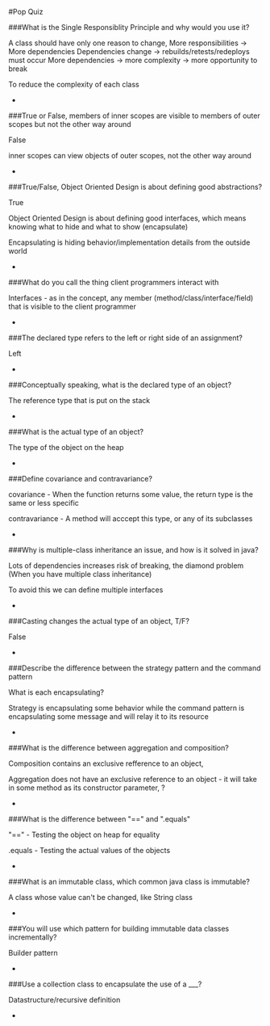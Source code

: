 #Pop Quiz

###What is the Single Responsiblity Principle and why would you use it?

A class should have only one reason to change,
More responsibilities -> More dependencies
Dependencies change -> rebuilds/retests/redeploys must occur
More dependencies -> more complexity -> more opportunity to break

To reduce the complexity of each class

-

###True or False, members of inner scopes are visible to members of outer scopes but not the other way around

False

inner scopes can view objects of outer scopes, not the other way around

-

###True/False, Object Oriented Design is about defining good abstractions?

True

Object Oriented Design is about defining good interfaces, which means knowing what to hide and what to show (encapsulate)

Encapsulating is hiding behavior/implementation details from the outside world

-

###What do you call the thing client programmers interact with

Interfaces - as in the concept, any member (method/class/interface/field) that is visible to the client programmer

-

###The declared type refers to the left or right side of an assignment?

Left

-

###Conceptually speaking, what is the declared type of an object?

The reference type that is put on the stack

-

###What is the actual type of an object?

The type of the object on the heap

-

###Define covariance and contravariance?

covariance - When the function returns some value, the return type is the same or less specific

contravariance - A method will acccept this type, or any of its subclasses

-

###Why is multiple-class inheritance an issue, and how is it solved in java?

Lots of dependencies increases risk of breaking, the diamond problem (When you have multiple class inheritance)

To avoid this we can define multiple interfaces

-

###Casting changes the actual type of an object, T/F?

False

-

###Describe the difference between the strategy pattern and the command pattern

What is each encapsulating?

Strategy is encapsulating some behavior while the command pattern is encapsulating some message and will relay it to its resource

-

###What is the difference between aggregation and composition?

Composition contains an exclusive refference to an object,

Aggregation does not have an exclusive reference to an object - it will take in some method as its constructor parameter, ?

-

###What is the difference between "==" and ".equals"

"==" - Testing the object on heap for equality

.equals - Testing the actual values of the objects

-

###What is an immutable class, which common java class is immutable?

A class whose value can't be changed, like String class

-

###You will use which pattern for building immutable data classes incrementally?

Builder pattern

-

###Use a collection class to encapsulate the use of a ___?

Datastructure/recursive definition

-